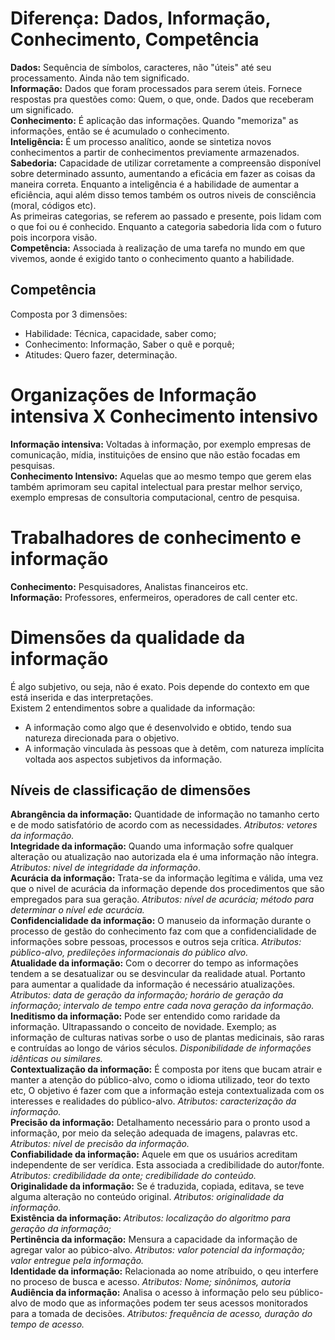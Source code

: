 # Diferença: Dados, Informação, Conhecimento, Competência
**Dados:** Sequência de símbolos, caracteres, não "úteis" até seu processamento. Ainda não tem significado.  
**Informação:** Dados que foram processados para serem úteis. Fornece respostas pra questões como: Quem, o que, onde. Dados que receberam um significado.  
**Conhecimento:** É  aplicação das informações. Quando "memoriza" as informações, então se é acumulado o conhecimento.  
**Inteligência:** É um processo analítico, aonde se sintetiza novos conhecimentos a partir de conhecimentos previamente armazenados.  
**Sabedoria:** Capacidade de utilizar corretamente a compreensão disponível sobre determinado assunto, aumentando a eficácia em fazer as coisas da maneira correta. Enquanto a inteligência é a habilidade de aumentar a eficiência, aqui além disso temos também os outros niveis de consciência (moral, códigos etc).  
As primeiras categorias, se referem ao passado e presente, pois lidam com o que foi ou é conhecido. Enquanto a categoria sabedoria lida com o futuro pois incorpora visão.  
**Competência:** Associada à realização de uma tarefa no mundo em que vivemos, aonde é exigido tanto o conhecimento quanto a habilidade.

## Competência
Composta por 3 dimensões:
- Habilidade: Técnica, capacidade, saber como;  
- Conhecimento: Informação, Saber o quê e porquê;  
- Atitudes: Quero fazer, determinação.  
# Organizações de Informação intensiva X Conhecimento intensivo
**Informação intensiva:** Voltadas à informação, por exemplo empresas de comunicação, mídia, instituições de ensino que não estão focadas em pesquisas.  
**Conhecimento Intensivo:** Aquelas que ao mesmo tempo que gerem elas também aprimoram seu capital intelectual para prestar melhor serviço, exemplo empresas de consultoria computacional, centro de pesquisa.  

# Trabalhadores de conhecimento e informação
**Conhecimento:** Pesquisadores, Analistas financeiros etc.  
**Informação:** Professores, enfermeiros, operadores de call center etc.  

# Dimensões da qualidade da informação
É algo subjetivo, ou seja, não é exato. Pois depende do contexto em que está inserida e das interpretações.  
Existem 2 entendimentos sobre a qualidade da informação:  
- A informação como algo que é desenvolvido e obtido, tendo sua natureza direcionada para o objetivo.  
- A informação vinculada às pessoas que à detêm, com natureza implícita voltada aos aspectos subjetivos da informação.  
## Níveis de classificação de dimensões
**Abrangência da informação:** Quantidade de informação no tamanho certo e de modo satisfatório de acordo com as necessidades. *Atributos: vetores da informação.*  
**Integridade da informação:** Quando uma informação sofre qualquer alteração ou atualização nao autorizada ela é uma informação não íntegra. *Atributos: nivel de integridade da informação*.  
**Acurácia da informação:** Trata-se da informação legítima e válida, uma vez que o nivel de acurácia da informação depende dos procedimentos que são empregados para sua geração. *Atributos: nível de acurácia; método para determinar o nível ede acurácia.*  
**Confidencialidade da informação:** O manuseio da informação durante o processo de gestão do conhecimento faz com que a confidencialidade de informações sobre pessoas, processos e outros seja crítica. *Atributos: público-alvo, predileções informacionais do público alvo.*  
**Atualidade da informação:** Com o decorrer do tempo as informações tendem a se desatualizar ou se desvincular da realidade atual. Portanto para aumentar a qualidade da informação é necessário atualizações. *Atributos: data de geração da informação; horário de geração da informação; intervalo de tempo entre cada nova geração da informação.*  
**Ineditismo da informação:** Pode ser entendido como raridade da informação. Ultrapassando o conceito de novidade. Exemplo; as informação de culturas nativas sorbe o uso de plantas medicinais, são raras e contruídas ao longo de vários séculos. *Disponibilidade de informações idênticas ou similares.*  
**Contextualização da informação:** É composta por itens que bucam atrair e manter a atenção do público-alvo, como o idioma utilizado, teor do texto etc, O objetivo é fazer com que a informação esteja contextualizada com os interesses e realidades do público-alvo. *Atributos: caracterização da informação.*  
**Precisão da informação:** Detalhamento necessário para o pronto usod a informação, por meio da seleção adequada de imagens, palavras etc. *Atributos: nível de precisão da informação.*  
**Confiabilidade da informação:** Aquele em que os usuários acreditam independente de ser verídica. Esta associada a credibilidade do autor/fonte. *Atributos: credibilidade da onte; credibilidade do conteúdo.*  
**Originalidade da informação:** Se é traduzida, copiada, editava, se teve alguma alteração no conteúdo original. *Atributos: originalidade da informação.*  
**Existência da informação:** *Atributos: localização do algoritmo para geração da informação;*  
**Pertinência da informação:** Mensura a capacidade da informação de agregar valor ao púbico-alvo. *Atributos: valor potencial da informação; valor entregue pela informação.*  
**Identidade da informação:** Relacionada ao nome atríbuido, o qeu interfere no proceso de busca e acesso. *Atributos: Nome; sinônimos, autoria*  
**Audiência da informação:** Analisa o acesso à informação pelo seu público-alvo de modo que as informações podem ter seus acessos monitorados para a tomada de decisões. *Atributos: frequência de acesso, duração do tempo de acesso.*  




